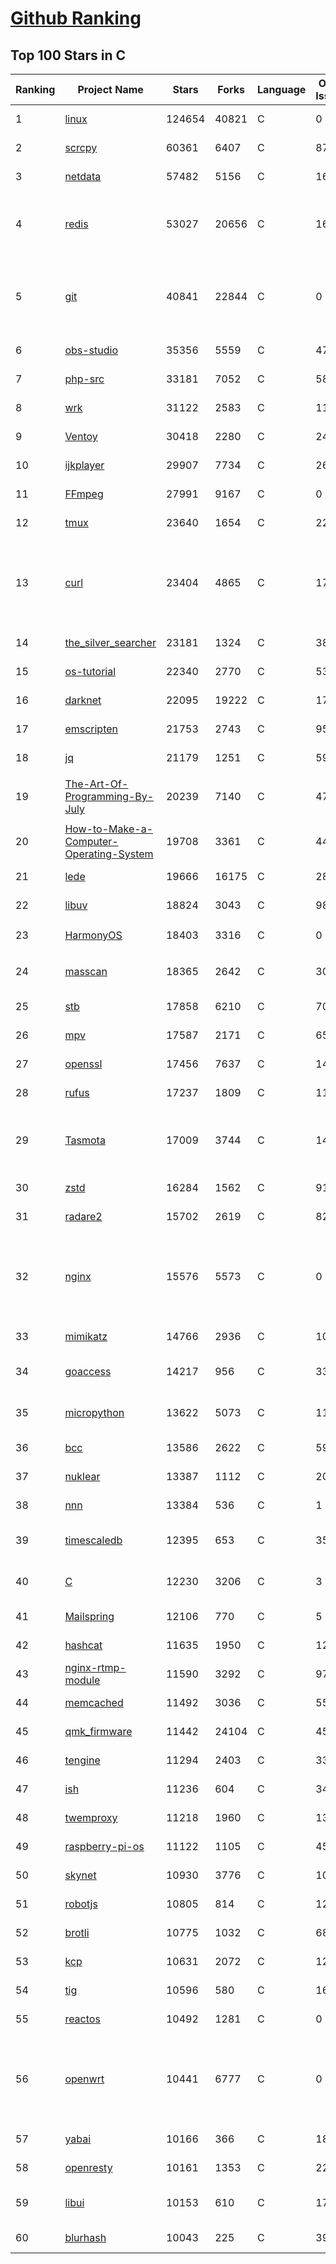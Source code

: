 [Github Ranking](../README.md)
==========

## Top 100 Stars in C

| Ranking | Project Name | Stars | Forks | Language | Open Issues | Description | Last Commit |
| ------- | ------------ | ----- | ----- | -------- | ----------- | ----------- | ----------- |
| 1 | [linux](https://github.com/torvalds/linux) | 124654 | 40821 | C | 0 | Linux kernel source tree | 2022-01-25T18:29:45Z |
| 2 | [scrcpy](https://github.com/Genymobile/scrcpy) | 60361 | 6407 | C | 876 | Display and control your Android device | 2022-01-24T07:57:18Z |
| 3 | [netdata](https://github.com/netdata/netdata) | 57482 | 5156 | C | 164 | Real-time performance monitoring, done right! https://www.netdata.cloud | 2022-01-26T00:16:04Z |
| 4 | [redis](https://github.com/redis/redis) | 53027 | 20656 | C | 1616 | Redis is an in-memory database that persists on disk. The data model is key-value, but many different kind of values are supported: Strings, Lists, Sets, Sorted Sets, Hashes, Streams, HyperLogLogs, Bitmaps. | 2022-01-25T21:44:34Z |
| 5 | [git](https://github.com/git/git) | 40841 | 22844 | C | 0 | Git Source Code Mirror - This is a publish-only repository but pull requests can be turned into patches to the mailing list via GitGitGadget (https://gitgitgadget.github.io/). Please follow Documentation/SubmittingPatches procedure for any of your improvements. | 2022-01-26T00:49:35Z |
| 6 | [obs-studio](https://github.com/obsproject/obs-studio) | 35356 | 5559 | C | 475 | OBS Studio - Free and open source software for live streaming and screen recording | 2022-01-25T23:16:26Z |
| 7 | [php-src](https://github.com/php/php-src) | 33181 | 7052 | C | 58 | The PHP Interpreter | 2022-01-25T17:20:43Z |
| 8 | [wrk](https://github.com/wg/wrk) | 31122 | 2583 | C | 111 | Modern HTTP benchmarking tool | 2021-12-13T04:58:17Z |
| 9 | [Ventoy](https://github.com/ventoy/Ventoy) | 30418 | 2280 | C | 243 | A new bootable USB solution. | 2022-01-23T09:53:56Z |
| 10 | [ijkplayer](https://github.com/bilibili/ijkplayer) | 29907 | 7734 | C | 2648 | Android/iOS video player based on FFmpeg n3.4, with MediaCodec, VideoToolbox support. | 2022-01-22T10:06:28Z |
| 11 | [FFmpeg](https://github.com/FFmpeg/FFmpeg) | 27991 | 9167 | C | 0 | Mirror of https://git.ffmpeg.org/ffmpeg.git | 2022-01-25T13:30:07Z |
| 12 | [tmux](https://github.com/tmux/tmux) | 23640 | 1654 | C | 22 | tmux source code | 2022-01-26T01:53:27Z |
| 13 | [curl](https://github.com/curl/curl) | 23404 | 4865 | C | 17 | A command line tool and library for transferring data with URL syntax, supporting DICT, FILE, FTP, FTPS, GOPHER, GOPHERS, HTTP, HTTPS, IMAP, IMAPS, LDAP, LDAPS, MQTT, POP3, POP3S, RTMP, RTMPS, RTSP, SCP, SFTP, SMB, SMBS, SMTP, SMTPS, TELNET and TFTP. libcurl offers a myriad of powerful features | 2022-01-25T11:05:28Z |
| 14 | [the_silver_searcher](https://github.com/ggreer/the_silver_searcher) | 23181 | 1324 | C | 387 | A code-searching tool similar to ack, but faster. | 2022-01-20T04:39:39Z |
| 15 | [os-tutorial](https://github.com/cfenollosa/os-tutorial) | 22340 | 2770 | C | 53 | How to create an OS from scratch | 2022-01-06T14:56:30Z |
| 16 | [darknet](https://github.com/pjreddie/darknet) | 22095 | 19222 | C | 1727 | Convolutional Neural Networks | 2022-01-09T02:51:04Z |
| 17 | [emscripten](https://github.com/emscripten-core/emscripten) | 21753 | 2743 | C | 951 | Emscripten: An LLVM-to-WebAssembly Compiler | 2022-01-26T02:47:36Z |
| 18 | [jq](https://github.com/stedolan/jq) | 21179 | 1251 | C | 592 | Command-line JSON processor | 2022-01-24T10:54:32Z |
| 19 | [The-Art-Of-Programming-By-July](https://github.com/julycoding/The-Art-Of-Programming-By-July) | 20239 | 7140 | C | 47 | 本项目曾冲到全球第一，干货集锦见本页面最底部，另完整精致的纸质版《编程之法：面试和算法心得》已在京东/当当上销售 | 2021-07-03T07:47:32Z |
| 20 | [How-to-Make-a-Computer-Operating-System](https://github.com/SamyPesse/How-to-Make-a-Computer-Operating-System) | 19708 | 3361 | C | 44 | How to Make a Computer Operating System in C++ | 2021-12-16T09:10:55Z |
| 21 | [lede](https://github.com/coolsnowwolf/lede) | 19666 | 16175 | C | 289 | Lean's OpenWrt source | 2022-01-25T04:31:50Z |
| 22 | [libuv](https://github.com/libuv/libuv) | 18824 | 3043 | C | 98 | Cross-platform asynchronous I/O | 2022-01-25T20:11:54Z |
| 23 | [HarmonyOS](https://github.com/Awesome-HarmonyOS/HarmonyOS) | 18403 | 3316 | C | 0 | A curated list of awesome things related to HarmonyOS. 华为鸿蒙操作系统。 | 2021-06-16T23:05:35Z |
| 24 | [masscan](https://github.com/robertdavidgraham/masscan) | 18365 | 2642 | C | 304 | TCP port scanner, spews SYN packets asynchronously, scanning entire Internet in under 5 minutes. | 2022-01-17T23:00:30Z |
| 25 | [stb](https://github.com/nothings/stb) | 17858 | 6210 | C | 70 | stb single-file public domain libraries for C/C++ | 2022-01-24T10:07:42Z |
| 26 | [mpv](https://github.com/mpv-player/mpv) | 17587 | 2171 | C | 655 | 🎥 Command line video player | 2022-01-25T19:11:13Z |
| 27 | [openssl](https://github.com/openssl/openssl) | 17456 | 7637 | C | 1416 | TLS/SSL and crypto library | 2022-01-26T02:02:01Z |
| 28 | [rufus](https://github.com/pbatard/rufus) | 17237 | 1809 | C | 11 | The Reliable USB Formatting Utility | 2022-01-25T08:41:41Z |
| 29 | [Tasmota](https://github.com/arendst/Tasmota) | 17009 | 3744 | C | 14 | Alternative firmware for ESP8266 with easy configuration using webUI, OTA updates, automation using timers or rules, expandability and entirely local control over MQTT, HTTP, Serial or KNX. Full documentation at | 2022-01-25T21:34:52Z |
| 30 | [zstd](https://github.com/facebook/zstd) | 16284 | 1562 | C | 91 | Zstandard - Fast real-time compression algorithm | 2022-01-26T02:42:33Z |
| 31 | [radare2](https://github.com/radareorg/radare2) | 15702 | 2619 | C | 825 | UNIX-like reverse engineering framework and command-line toolset | 2022-01-25T20:33:53Z |
| 32 | [nginx](https://github.com/nginx/nginx) | 15576 | 5573 | C | 0 | An official read-only mirror of http://hg.nginx.org/nginx/ which is updated hourly. Pull requests on GitHub cannot be accepted and will be automatically closed. The proper way to submit changes to nginx is via the nginx development mailing list, see http://nginx.org/en/docs/contributing_changes.html | 2022-01-25T15:09:29Z |
| 33 | [mimikatz](https://github.com/gentilkiwi/mimikatz) | 14766 | 2936 | C | 104 | A little tool to play with Windows security | 2021-12-10T13:11:21Z |
| 34 | [goaccess](https://github.com/allinurl/goaccess) | 14217 | 956 | C | 334 | GoAccess is a real-time web log analyzer and interactive viewer that runs in a terminal in *nix systems or through your browser. | 2022-01-21T02:11:09Z |
| 35 | [micropython](https://github.com/micropython/micropython) | 13622 | 5073 | C | 1118 | MicroPython - a lean and efficient Python implementation for microcontrollers and constrained systems | 2022-01-25T20:56:54Z |
| 36 | [bcc](https://github.com/iovisor/bcc) | 13586 | 2622 | C | 591 | BCC - Tools for BPF-based Linux IO analysis, networking, monitoring, and more | 2022-01-24T21:22:35Z |
| 37 | [nuklear](https://github.com/vurtun/nuklear) | 13387 | 1112 | C | 207 | A single-header ANSI C gui library | 2020-01-03T21:36:41Z |
| 38 | [nnn](https://github.com/jarun/nnn) | 13384 | 536 | C | 1 | n³ The unorthodox terminal file manager | 2022-01-23T15:25:56Z |
| 39 | [timescaledb](https://github.com/timescale/timescaledb) | 12395 | 653 | C | 356 | An open-source time-series SQL database optimized for fast ingest and complex queries.  Packaged as a PostgreSQL extension. | 2022-01-25T23:01:29Z |
| 40 | [C](https://github.com/TheAlgorithms/C) | 12230 | 3206 | C | 3 | Collection of various algorithms in mathematics, machine learning, computer science, physics, etc implemented in C for educational purposes. | 2022-01-18T18:38:12Z |
| 41 | [Mailspring](https://github.com/Foundry376/Mailspring) | 12106 | 770 | C | 5 | :love_letter: A beautiful, fast and fully open source mail client for Mac, Windows and Linux. | 2022-01-11T21:44:40Z |
| 42 | [hashcat](https://github.com/hashcat/hashcat) | 11635 | 1950 | C | 125 | World's fastest and most advanced password recovery utility | 2022-01-25T13:44:43Z |
| 43 | [nginx-rtmp-module](https://github.com/arut/nginx-rtmp-module) | 11590 | 3292 | C | 978 | NGINX-based Media Streaming Server | 2022-01-11T18:32:00Z |
| 44 | [memcached](https://github.com/memcached/memcached) | 11492 | 3036 | C | 55 | memcached development tree | 2022-01-25T23:37:44Z |
| 45 | [qmk_firmware](https://github.com/qmk/qmk_firmware) | 11442 | 24104 | C | 451 | Open-source keyboard firmware for Atmel AVR and Arm USB families | 2022-01-26T02:56:00Z |
| 46 | [tengine](https://github.com/alibaba/tengine) | 11294 | 2403 | C | 339 | A distribution of Nginx with some advanced features | 2021-12-14T07:36:17Z |
| 47 | [ish](https://github.com/ish-app/ish) | 11236 | 604 | C | 349 | Linux shell for iOS | 2022-01-25T06:15:24Z |
| 48 | [twemproxy](https://github.com/twitter/twemproxy) | 11218 | 1960 | C | 131 | A fast, light-weight proxy for memcached and redis | 2021-12-09T03:40:32Z |
| 49 | [raspberry-pi-os](https://github.com/s-matyukevich/raspberry-pi-os) | 11122 | 1105 | C | 45 | Learning operating system development using Linux kernel and Raspberry Pi | 2021-12-17T15:06:32Z |
| 50 | [skynet](https://github.com/cloudwu/skynet) | 10930 | 3776 | C | 10 | A lightweight online game framework | 2022-01-21T02:34:00Z |
| 51 | [robotjs](https://github.com/octalmage/robotjs) | 10805 | 814 | C | 124 | Node.js Desktop Automation.  | 2022-01-13T09:11:10Z |
| 52 | [brotli](https://github.com/google/brotli) | 10775 | 1032 | C | 68 | Brotli compression format | 2022-01-10T10:08:10Z |
| 53 | [kcp](https://github.com/skywind3000/kcp) | 10631 | 2072 | C | 127 | :zap: KCP - A Fast and Reliable ARQ Protocol | 2021-11-24T14:18:40Z |
| 54 | [tig](https://github.com/jonas/tig) | 10596 | 580 | C | 160 | Text-mode interface for git | 2022-01-25T19:57:56Z |
| 55 | [reactos](https://github.com/reactos/reactos) | 10492 | 1281 | C | 0 | A free Windows-compatible Operating System | 2022-01-26T02:24:29Z |
| 56 | [openwrt](https://github.com/openwrt/openwrt) | 10441 | 6777 | C | 0 | This repository is a mirror of https://git.openwrt.org/openwrt/openwrt.git It is for reference only and is not active for check-ins or for reporting issues.  We will continue to accept Pull Requests here. They will be merged via staging trees then into openwrt.git. All issues should be reported at: https://bugs.openwrt.org | 2022-01-26T02:29:29Z |
| 57 | [yabai](https://github.com/koekeishiya/yabai) | 10166 | 366 | C | 180 | A tiling window manager for macOS based on binary space partitioning | 2022-01-22T18:13:36Z |
| 58 | [openresty](https://github.com/openresty/openresty) | 10161 | 1353 | C | 225 | High Performance Web Platform Based on Nginx and LuaJIT | 2022-01-20T15:40:56Z |
| 59 | [libui](https://github.com/andlabs/libui) | 10153 | 610 | C | 171 | Simple and portable (but not inflexible) GUI library in C that uses the native GUI technologies of each platform it supports. | 2021-12-20T07:21:10Z |
| 60 | [blurhash](https://github.com/woltapp/blurhash) | 10043 | 225 | C | 39 | A very compact representation of a placeholder for an image. | 2022-01-13T18:38:04Z |

